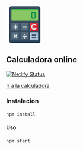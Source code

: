 
<img src="public/calculadora.png" alt="fotoDeCalculadora" width="100"/>

## Calculadora online
[![Netlify Status](https://api.netlify.com/api/v1/badges/54f1bdee-743c-43d2-b16e-c2dbd5e18c9c/deploy-status)](https://app.netlify.com/sites/gallant-ptolemy-4ac809/deploys)

[Ir a la calculadora](https://gallant-ptolemy-4ac809.netlify.app/)

### Instalacion
 `npm install`

#### Uso
`npm start`

